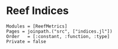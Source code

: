 # Reef Indices

```@autodocs
Modules = [ReefMetrics]
Pages = joinpath.("src", ["indices.jl"])
Order   = [:constant, :function, :type]
Private = false
```
